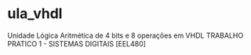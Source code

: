 # ula_vhdl 
 Unidade Lógica Aritmética de 4 bits e 8 operações em VHDL
TRABALHO PRATICO 1 - SISTEMAS DIGITAIS [EEL480]
